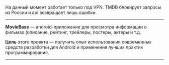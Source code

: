 На данный момент работает только под VPN.
TMDB блокирует запросы из России и api возвращает лишь ошибки.

----

**MovieBase** — аndroid-приложение для просмотра информации о фильмах (описание, рейтинг, трейлеры, постеры, актеры и т.д.

**Цель** этого проекта — получить опыт использования современных средств разработки для Android и применения лучших практик программирования.

----
